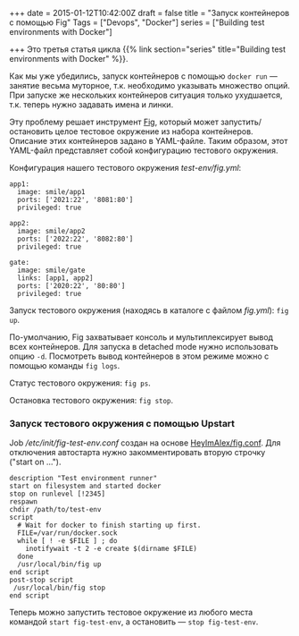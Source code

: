 +++
date = 2015-01-12T10:42:00Z
draft = false
title = "Запуск контейнеров с помощью Fig"
Tags = ["Devops", "Docker"]
series = ["Building test environments with Docker"]

+++
Это третья статья цикла {{% link section="series" title="Building test environments with Docker" %}}.

Как мы уже убедились, запуск контейнеров с помощью ```docker run``` — занятие весьма муторное, т.к. необходимо указывать множество опций. При запуске же нескольких контейнеров ситуация только ухудшается, т.к. теперь нужно задавать имена и линки.

Эту проблему решает инструмент [Fig](http://www.fig.sh/), который может запустить/остановить целое тестовое окружение из набора контейнеров. Описание этих контейнеров задано в YAML-файле. Таким образом, этот YAML-файл представляет собой конфигурацию тестового окружения.

Конфигурация нашего тестового окружения *test-env/fig.yml*:
```
app1:
  image: smile/app1
  ports: ['2021:22', '8081:80']
  privileged: true

app2:
  image: smile/app2
  ports: ['2022:22', '8082:80']
  privileged: true

gate:
  image: smile/gate
  links: [app1, app2]
  ports: ['2020:22', '80:80']
  privileged: true
```

Запуск тестового окружения (находясь в каталоге с файлом *fig.yml*): ```fig up```.

По-умолчанию, Fig захватывает консоль и мультиплексирует вывод всех контейнеров. Для запуска в detached mode нужно использовать опцию ```-d```. Посмотреть вывод контейнеров в этом режиме можно с помощью команды ```fig logs```.

Статус тестового окружения: ```fig ps```.

Остановка тестового окружения: ```fig stop```.

### Запуск тестового окружения с помощью Upstart

Job */etc/init/fig-test-env.conf* создан на основе [HeyImAlex/fig.conf](https://gist.github.com/HeyImAlex/9649374). Для отключения автостарта нужно закомментировать вторую строчку ("start on ...").
```
description "Test environment runner"
start on filesystem and started docker
stop on runlevel [!2345]
respawn
chdir /path/to/test-env
script
  # Wait for docker to finish starting up first.
  FILE=/var/run/docker.sock
  while [ ! -e $FILE ] ; do
    inotifywait -t 2 -e create $(dirname $FILE)
  done
  /usr/local/bin/fig up
end script
post-stop script
 /usr/local/bin/fig stop
end script
```

Теперь можно запустить тестовое окружение из любого места командой ```start fig-test-env```, а остановить — ```stop fig-test-env```.

